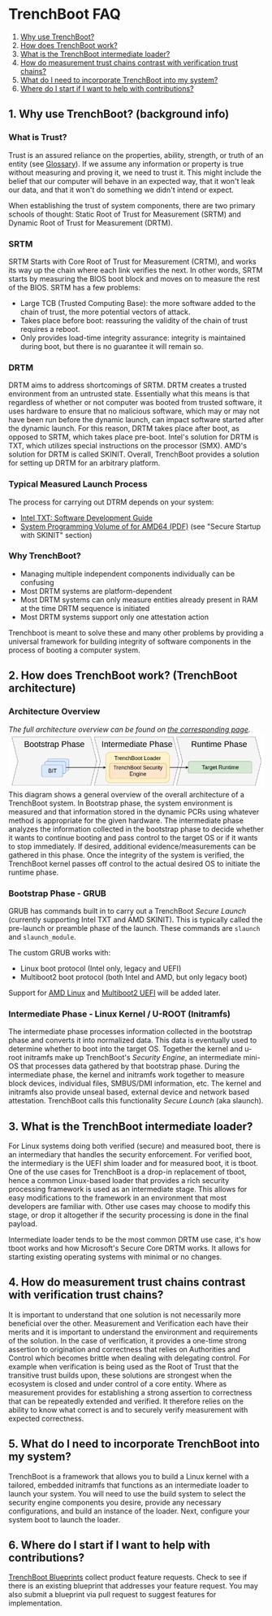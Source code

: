 # TrenchBoot FAQ

1. [Why use TrenchBoot?](#1-why-use-trenchboot-background-info)
2. [How does TrenchBoot work?](
    #2-how-does-trenchboot-work-trenchboot-architecture)
3. [What is the TrenchBoot intermediate loader?](
    #3-what-is-the-trenchboot-intermediate-loader)
4. [How do measurement trust chains contrast with verification trust chains?](
    #4-how-do-measurement-trust-chains-contrast-with-verification-trust-chains)
5. [What do I need to incorporate TrenchBoot into my system?](
    #5-what-do-i-need-to-incorporate-trenchboot-into-my-system)
6. [Where do I start if I want to help with contributions?](
    #6-where-do-i-start-if-i-want-to-help-with-contributions)

## 1. Why use TrenchBoot? (background info)

### What is Trust?

Trust is an assured reliance on the properties, ability, strength, or truth of
an entity (see [Glossary](./theory/Glossary.md#trust)). If we assume any
information or property is true without measuring and proving it, we need to
trust it. This might include the belief that our computer will behave in an
expected way, that it won't leak our data, and that it won't do something we
didn't intend or expect.

When establishing the trust of system components, there are two primary schools
of thought: Static Root of Trust for Measurement (SRTM) and Dynamic Root of Trust
for Measurement (DRTM).

### SRTM

SRTM Starts with Core Root of Trust for Measurement (CRTM), and works its way
up the chain where each link verifies the next. In other words, SRTM starts by
measuring the BIOS boot block and moves on to measure the rest of the BIOS.
SRTM has a few problems:

- Large TCB (Trusted Computing Base): the more software added to the chain
of trust, the more potential vectors of attack.
- Takes place before boot: reassuring the validity of the chain of trust
requires a reboot.
- Only provides load-time integrity assurance: integrity is maintained
during boot, but there is no guarantee it will remain so.

### DRTM

DRTM aims to address shortcomings of SRTM. DRTM creates a trusted environment
from an untrusted state. Essentially what this means is that regardless of
whether or not computer was booted from trusted software, it uses hardware to
ensure that no malicious software, which may or may not have been run before the
dynamic launch, can impact software started after the dynamic launch. For this
reason, DRTM takes place after boot, as opposed to SRTM, which takes place
pre-boot. Intel's solution for DRTM is TXT, which utilizes special instructions
on the processor (SMX). AMD's solution for DRTM is called SKINIT. Overall,
TrenchBoot provides a solution for setting up DRTM for an arbitrary platform.

### Typical Measured Launch Process

The process for carrying out DTRM depends on your system:

- [Intel TXT: Software Development Guide][txt-spec]
- [System Programming Volume of for AMD64 (PDF)][skinit-spec] (see
  "Secure Startup with SKINIT" section)

[txt-spec]: https://www.intel.com/content/www/us/en/content-details/315168/intel-trusted-execution-technology-intel-txt-software-development-guide.html
[skinit-spec]: https://www.amd.com/system/files/TechDocs/24593.pdf

### Why TrenchBoot?

- Managing multiple independent components individually can be confusing
- Most DRTM systems are platform-dependent
- Most DRTM systems can only measure entities already present in RAM at the
    time DRTM sequence is initiated
- Most DRTM systems support only one attestation action

Trenchboot is meant to solve these and many other problems by providing a
universal framework for building integrity of software components in the
process of booting a computer system.

## 2. How does TrenchBoot work? (TrenchBoot architecture)

### Architecture Overview

_The full architecture overview can be found on
[the corresponding page](./theory/Architecture.md)._
![Overview](img/Architectural_Flow.png)
This diagram shows a general overview of the overall architecture of a
TrenchBoot system. In Bootstrap phase, the system environment is measured and
that information stored in the dynamic PCRs using whatever method is
appropriate for the given hardware. The intermediate phase analyzes the
information collected in the bootstrap phase to decide whether it wants to
continue booting and pass control to the target OS or if it wants to stop
immediately. If desired, additional evidence/measurements can be gathered in
this phase. Once the integrity of the system is verified, the TrenchBoot kernel
passes off control to the actual desired OS to initiate the runtime phase.

### Bootstrap Phase - GRUB

GRUB has commands built in to carry out a TrenchBoot _Secure Launch_ (currently
supporting Intel TXT and AMD SKINIT). This is typically called the pre-launch or
preamble phase of the launch. These commands are `slaunch` and `slaunch_module`.

The custom GRUB works with:

- Linux boot protocol (Intel only, legacy and UEFI)
- Multiboot2 boot protocol (both Intel and AMD, but only legacy boot)

Support for [AMD Linux](https://github.com/TrenchBoot/trenchboot-issues/milestone/8)
and [Multiboot2 UEFI](https://github.com/TrenchBoot/trenchboot-issues/milestone/11)
will be added later.

### Intermediate Phase - Linux Kernel / U-ROOT (Initramfs)

The intermediate phase processes information collected in the bootstrap phase
and converts it into normalized data. This data is eventually used to determine
whether to boot into the target OS. Together the kernel and u-root initramfs
make up TrenchBoot's _Security Engine_, an intermediate mini-OS that processes
data gathered by that bootstrap phase. During the intermediate phase, the kernel
and initramfs work together to measure block devices, individual files,
SMBUS/DMI information, etc. The kernel and initramfs also provide unseal based,
external device and network based attestation. TrenchBoot calls this
functionality _Secure Launch_ (aka slaunch).

## 3. What is the TrenchBoot intermediate loader?

For Linux systems doing both verified (secure) and measured boot, there is an
intermediary that handles the security enforcement. For verified boot, the
intermediary is the UEFI shim loader and for measured boot, it is tboot. One of
the use cases for TrenchBoot is a drop-in replacement of tboot, hence a common
Linux-based loader that provides a rich security processing framework is used as
an intermediate stage. This allows for easy modifications to the framework in an
environment that most developers are familiar with. Other use cases may choose
to modify this stage, or drop it altogether if the security processing is done
in the final payload.

Intermediate loader tends to be the most common DRTM use case, it's how tboot
works and how Microsoft's Secure Core DRTM works. It allows for starting
existing operating systems with minimal or no changes.

## 4. How do measurement trust chains contrast with verification trust chains?

It is important to understand that one solution is not necessarily more
beneficial over the other. Measurement and Verification each have their merits
and it is important to understand the environment and requirements of the
solution. In the case of verification, it provides a one-time strong assertion
to origination and correctness that relies on Authorities and Control which
becomes brittle when dealing with delegating control. For example when
verification is being used as the Root of Trust that the transitive trust
builds upon, these solutions are strongest when the ecosystem is closed and
under control of a core entity. Where as measurement provides for establishing
a strong assertion to correctness that can be repeatedly extended and verified.
It therefore relies on the ability to know what correct is and to securely
verify measurement with expected correctness.

## 5. What do I need to incorporate TrenchBoot into my system?

TrenchBoot is a framework that allows you to build a Linux kernel with a
tailored, embedded initramfs that functions as an intermediate loader to launch
your system. You will need to use the build system to select the security
engine components you desire, provide any necessary configurations, and build
an instance of the loader. Next, configure your system boot to launch
the loader.

## 6. Where do I start if I want to help with contributions?

[TrenchBoot Blueprints](./blueprints/index.md) collect product feature
requests. Check to see if there is an existing blueprint that addresses your
feature request. You may also submit a blueprint via pull request to suggest
features for implementation.
